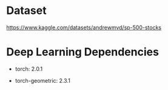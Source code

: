# Dataset
https://www.kaggle.com/datasets/andrewmvd/sp-500-stocks
# Deep Learning Dependencies
- torch: 2.0.1

- torch-geometric: 2.3.1

